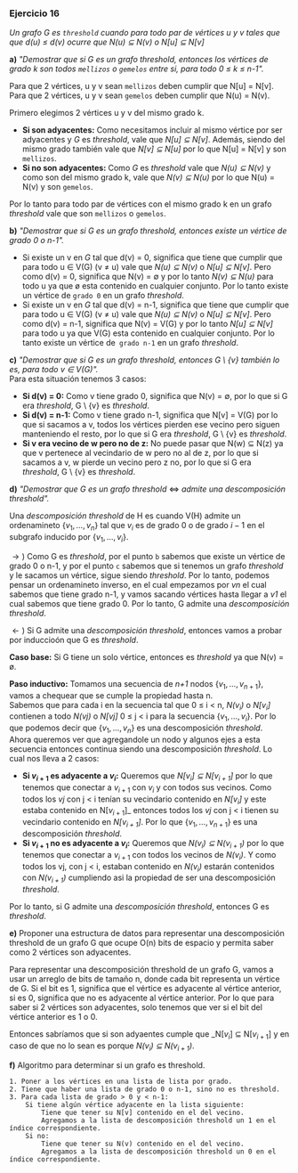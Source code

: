 ### Ejercicio 16

_Un grafo G es `threshold` cuando para todo par de vértices u y v tales que que d(u) ≤ d(v) ocurre que _N(u) ⊆ N(v)_ o _N[u] ⊆ N[v]__

**a)** _"Demostrar que si G es un grafo threshold, entonces los vértices de grado k son todos `mellizos` o `gemelos` entre si, para todo 0 ≤ k ≤ n-1"._

Para que 2 vértices, u y v sean `mellizos` deben cumplir que N[u] = N[v].\
Para que 2 vértices, u y v sean `gemelos` deben cumplir que N(u) = N(v).

Primero elegimos 2 vértices u y v del mismo grado k.
- **Si son adyacentes:** Como necesitamos incluir al mismo vértice por ser adyacentes y _G_ es _threshold_, vale que _N[u] ⊆ N[v]_. Además, siendo del mismo grado también vale que _N[v] ⊆ N[u]_ por lo que N[u] = N[v] y son `mellizos`.
- **Si no son adyacentes:** Como _G_ es _threshold_ vale que _N(u) ⊆ N(v)_ y como son del mismo grado k, vale que _N(v) ⊆ N(u)_ por lo que N(u) = N(v) y son `gemelos`.

Por lo tanto para todo par de vértices con el mismo grado k en un grafo _threshold_ vale que son `mellizos` o `gemelos`.

**b)** _"Demostrar que si G es un grafo threshold, entonces existe un vértice de grado 0 o n-1"._

- Si existe un v en _G_ tal que d(v) = 0, significa que tiene que cumplir que para todo u ∈ V(G) (v ≠ u) vale que _N(u) ⊆ N(v)_ o _N[u] ⊆ N[v]_. Pero como d(v) = 0, significa que N(v) = ∅ y por lo tanto _N(v) ⊆ N(u)_ para todo u ya que ø esta contenido en cualquier conjunto. Por lo tanto existe un vértice de `grado 0` en un grafo _threshold_.
- Si existe un v en _G_ tal que d(v) = n-1, significa que tiene que cumplir que para todo u ∈ V(G) (v ≠ u) vale que _N(u) ⊆ N(v)_ o _N[u] ⊆ N[v]_. Pero como d(v) = n-1, significa que N(v) = V(G) y por lo tanto _N[u] ⊆ N[v]_ para todo u ya que V(G) esta contenido en cualquier conjunto. Por lo tanto existe un vértice de` grado n-1` en un grafo _threshold_.

**c)** _"Demostrar que si G es un grafo threshold, entonces G \ {v} también lo es, para todo v ∈ V(G)"._\
Para esta situación tenemos 3 casos:
- **Si d(v) = 0:** Como v tiene grado 0, significa que N(v) = ∅, por lo que si G era _threshold_, G \ {v} es _threshold_.
- **Si d(v) = n-1:** Como v tiene grado n-1, significa que N[v] = V(G) por lo que si sacamos a v, todos los vértices pierden ese vecino pero siguen manteniendo el resto, por lo que si G era _threshold_, G \ {v} es _threshold_.
- **Si v era vecino de w pero no de z:** No puede pasar que N(w) ⊆ N(z) ya que v pertenece al vecindario de w pero no al de z, por lo que si sacamos a v, w pierde un vecino pero z no, por lo que si G era _threshold_, G \ {v} es _threshold_. 

**d)** _"Demostrar que G es un grafo threshold_ $\iff$ _admite una descomposición threshold"._

Una _descomposición threshold_ de H es cuando V(H) admite un ordenamineto $\{v_1,\dots,v_n\}$ tal que $v_i$ es de grado 0 o de grado $i-1$ en el subgrafo inducido por $\{v_1,\dots,v_i\}$.

$\rightarrow)$ Como G es _threshold_, por el punto `b` sabemos que existe un vértice de grado 0 o n-1, y por el punto `c` sabemos que si tenemos un grafo _threshold_ y le sacamos un vértice, sigue siendo _threshold_. Por lo tanto, podemos pensar un ordenamineto inverso, en el cual empezamos por _vn_ el cual sabemos que tiene grado n-1, y vamos sacando vértices hasta llegar a _v1_ el cual sabemos que tiene grado 0. Por lo tanto, G admite una _descomposición threshold_.

$\leftarrow)$ Si G admite una _descomposición threshold_, entonces vamos a probar por induccioón que G es _threshold_.

**Caso base:** Si G tiene un solo vértice, entonces es _threshold_ ya que N(v) = ø.

**Paso inductivo:** Tomamos una secuencia de _n+1_ nodos $\{v_1,\dots,v_{n+1}\}$, vamos a chequear que se cumple la propiedad hasta n.\
Sabemos que para cada i en la secuencia tal que 0 ≤ i < n, _N($v_i$)_ o _N[$v_i$]_ contienen a todo _N(vj)_ o _N[vj]_ 0 ≤ j < i para la secuencia $\{v_1,\dots,v_i\}$. Por lo que podemos decir que $\{v_1,\dots,v_n\}$ es una descomposición _threshold_.\
Ahora queremos ver que agregandole un nodo y algunos ejes a esta secuencia entonces continua siendo una descomposición _threshold_. Lo cual nos lleva a 2 casos:
- **Si $v_{i+1}$ es adyacente a $v_i$:** Queremos que _N[$v_i$] ⊆ N[$v_{i+1}$]_ por lo que tenemos que conectar a $v_{i+1}$ con $v_i$ y con todos sus vecinos. Como todos los _vj_ con j < i tenían su vecindario contenido en _N[$v_i$]_ y este estaba contenido en N[$v_{i+1}$]_ entonces todos los _vj_ con j < i tienen su vecindario contenido en _N[$v_{i+1}$]_. Por lo que $\{v_1,\dots,v_{n+1}\}$ es una descomposición _threshold_.
- **Si $v_{i+1}$ no es adyacente a $v_i$:** Queremos que _N($v_i$) ⊆ N($v_{i+1}$)_ por lo que tenemos que conectar a $v_{i+1}$ con todos los vecinos de _N($v_i$)_. Y como todos los vj, con j < i, estaban contenido en _N($v_i$)_ estarán contenidos con _N($v_{i+1}$)_ cumpliendo asi la propiedad de ser una descomposición _threshold_. 

Por lo tanto, si G admite una _descomposición threshold_, entonces G es _threshold_.

**e)** Proponer una estructura de datos para representar una descomposición threshold de un grafo G que ocupe O(n) bits de espacio y permita saber como 2 vértices son adyacentes.

Para representar una descomposición threshold de un grafo G, vamos a usar un arreglo de bits de tamaño n, donde cada bit representa un vértice de G. Si el bit es 1, significa que el vértice es adyacente al vértice anterior, si es 0, significa que no es adyacente al vértice anterior. Por lo que para saber si 2 vértices son adyacentes, solo tenemos que ver si el bit del vértice anterior es 1 o 0.

Entonces sabríamos que si son adyaentes cumple que _N[$v_i$] ⊆ N[$v_{i+1}$] y en caso de que no lo sean es porque _N($v_i$) ⊆ N($v_{i+1}$)_.

**f)** Algoritmo para determinar si un grafo es threshold.

```
1. Poner a los vértices en una lista de lista por grado.
2. Tiene que haber una lista de grado 0 o n-1, sino no es threshold.
3. Para cada lista de grado > 0 y < n-1:
    Si tiene algún vértice adyacente en la lista siguiente:
        Tiene que tener su N[v] contenido en el del vecino.
        Agregamos a la lista de descomposición threshold un 1 en el índice correspondiente.
    Si no:
        Tiene que tener su N(v) contenido en el del vecino.
        Agregamos a la lista de descomposición threshold un 0 en el índice correspondiente.
```